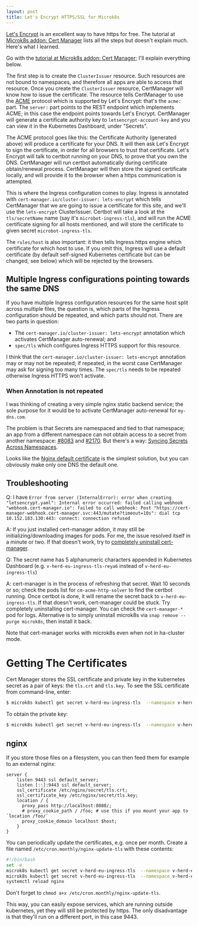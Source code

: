 ```yaml
---
layout: post
title: Let's Encrypt HTTPS/SSL for Microk8s
---
```


[Let's Encrypt](https://letsencrypt.org/) is an excellent way to have https for free.
The tutorial at [Microk8s addon: Cert Manager](https://microk8s.io/docs/addon-cert-manager)
lists all the steps but doesn't explain much. Here's what I learned.

Go with the [tutorial at Microk8s addon: Cert Manager](https://microk8s.io/docs/addon-cert-manager);
I'll explain everything below.

The first step is to create the `ClusterIssuer` resource. Such resources are not bound to namespaces,
and therefore all apps are able to access that resource.
Once you create the `ClusterIssuer` resource, CertManager will know how to issue the certificate.
The resource tells CertManager to use the [ACME](https://en.wikipedia.org/wiki/Automatic_Certificate_Management_Environment)
protocol which is supported by Let's Encrypt: that's the `acme:` part.
The `server:` part points to the REST endpoint which implements ACME; in this case the
endpoint points towards Let's Encrypt. CertManager will generate a certificate authority
key to `letsencrypt-account-key` and you can view it in the Kubernetes Dashboard, under "Secrets".

The ACME protocol goes like this: the Certificate Authority (generated above) will produce a certificate for your DNS.
It will then ask Let's Encrypt to sign the certificate, in order for all browsers to trust that certificate.
Let's Encrypt will talk to certbot running on your DNS, to prove that you own the DNS. CertManager
will run certbot automatically during certificate obtain/renewal process.
CertManager will then store the signed certificate locally, and will provide it to the browser
when a https communication is attempted.

This is where the Ingress configuration comes to play. Ingress is annotated with
`cert-manager.io/cluster-issuer: lets-encrypt` which tells CertManager that we are
going to issue a certificate for this site, and we'll use the `lets-encrypt` ClusterIssuer.
Certbot will take a look at the `tls/secretName` name (say it's `microbot-ingress-tls`), and will run the ACME
certificate signing for all hosts mentioned, and will store the certificate to given secret `microbot-ingress-tls`.

The `rules/host` is also important: it then tells Ingress https engine which certificate for which host to use.
If you omit this, Ingress will use a default certificate (by default self-signed Kubernetes certificate but can be changed, see below)
which will be rejected by the browsers.

## Multiple Ingress configurations pointing towards the same DNS

If you have multiple Ingress configuration resources for the same host split across multiple files,
the question is, which parts of the Ingress configuration should be repeated, and which parts
should not. There are two parts in question:

* The `cert-manager.io/cluster-issuer: lets-encrypt` annotation which activates CertManager auto-renewal; and
* `spec/tls` which configures Ingress HTTPS support for this resource.

I think that the `cert-manager.io/cluster-issuer: lets-encrypt` annotation may or may not
be repeated; if repeated, in the worst case CertManager may ask for signing too many times.
The `spec/tls` needs to be repeated otherwise Ingress HTTPS won't activate.

### When Annotation is not repeated

I was thinking of creating a very simple nginx static backend service; the sole purpose for it would be to activate CertManager
auto-renewal for `my-dns.com`.

The problem is that Secrets are namespaced and tied to that namespace; an app from a different namespace
can not obtain access to a secret from another namespace: [#8083](https://github.com/kubernetes/ingress-nginx/issues/8083)
and [#2170](https://github.com/kubernetes/ingress-nginx/issues/2170). But there's a way:
[Syncing Secrets Across Namespaces](https://cert-manager.io/docs/tutorials/syncing-secrets-across-namespaces/).

Looks like the [Nginx default certificate](https://kubernetes.github.io/ingress-nginx/user-guide/tls/#default-ssl-certificate)
is the simplest solution, but you can obviously make only one DNS the default one.

## Troubleshooting

Q: I have `Error from server (InternalError): error when creating "letsencrypt.yaml": Internal error occurred: failed calling webhook "webhook.cert-manager.io": failed to call webhook: Post "https://cert-manager-webhook.cert-manager.svc:443/mutate?timeout=10s": dial tcp 10.152.183.130:443: connect: connection refused`

A: If you just installed cert-manager addon, it may still be initializing/downloading images for pods.
For me, the issue resolved itself in a minute or two.
If that doesn't work, try to [completely uninstall cert-manager](https://cert-manager.io/v1.2-docs/installation/uninstall/kubernetes/).

Q: The secret name has 5 alphanumeric characters appended in Kubernetes Dashboard (e.g. `v-herd-eu-ingress-tls-reya6` instead of `v-herd-eu-ingress-tls`)

A: cert-manager is in the process of refreshing that secret. Wait 10 seconds or so; check the pods list for `cm-acme-http-solver`
to find the certbot running. Once certbot is done,
it will rename the secret back to `v-herd-eu-ingress-tls`.
If that doesn't work, cert-manager could be stuck. Try completely uninstalling cert-manager.
You can check the `cert-manager-*` pod for logs.
Alternative is to simply uninstall microk8s via `snap remove --purge microk8s`, then install it back.

Note that cert-manager works with microk8s even when not in ha-cluster mode.

# Getting The Certificates

Cert Manager stores the SSL certificate and private key in the kubernetes secret as a pair of keys: the `tls.crt` and `tls.key`.
To see the SSL certificate from command-line, enter:
```bash
$ microk8s kubectl get secret v-herd-eu-ingress-tls  --namespace v-herd-eu-welcome-page -o jsonpath='{.data.tls\.crt}'|base64 --decode
```
To obtain the private key:
```bash
$ microk8s kubectl get secret v-herd-eu-ingress-tls  --namespace v-herd-eu-welcome-page -o jsonpath='{.data.tls\.key}'|base64 --decode
```

## nginx

If you store those files on a filesystem, you can then feed them for example to an external nginx:
```
server {
	listen 9443 ssl default_server;
	listen [::]:9443 ssl default_server;
	ssl_certificate /etc/nginx/secret/tls.crt;
	ssl_certificate_key /etc/nginx/secret/tls.key;
    location / {
      proxy_pass http://localhost:8080/;
      # proxy_cookie_path / /foo; # use this if you mount your app to `location /foo/`
      proxy_cookie_domain localhost $host;
    }
}
```
You can periodically update the certificates, e.g. once per month. Create a file named `/etc/cron.monthly/nginx-update-tls` with
these contents:
```bash
#!/bin/bash
set -e
microk8s kubectl get secret v-herd-eu-ingress-tls  --namespace v-herd-eu-welcome-page -o jsonpath='{.data.tls\.crt}'|base64 --decode >/etc/nginx/secret/tls.crt
microk8s kubectl get secret v-herd-eu-ingress-tls  --namespace v-herd-eu-welcome-page -o jsonpath='{.data.tls\.key}'|base64 --decode >/etc/ngins/secret/tls.key
systemctl reload nginx
```

Don't forget to `chmod a+x /etc/cron.monthly/nginx-update-tls`.

This way, you can easily expose services, which are running outside kubernetes, yet they will still be protected by https.
The only disadvantage is that they'll run on a different port, in this case 9443.
